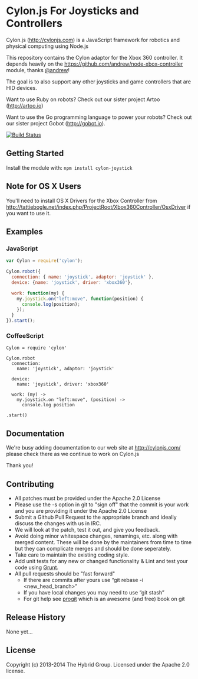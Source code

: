 # Cylon.js For Joysticks and Controllers

Cylon.js (http://cylonjs.com) is a JavaScript framework for robotics and
physical computing using Node.js

This repository contains the Cylon adaptor for the Xbox 360 controller. It depends heavily on the https://github.com/andrew/node-xbox-controller module, thanks [@andrew](https://github.com/andrew)!

The goal is to also support any other joysticks and game controllers that are HID devices.

Want to use Ruby on robots? Check out our sister project Artoo (http://artoo.io)

Want to use the Go programming language to power your robots? Check out our
sister project Gobot (http://gobot.io).

[![Build Status](https://secure.travis-ci.org/hybridgroup/cylon-joystick.png?branch=master)](http://travis-ci.org/hybridgroup/cylon-joystick)

## Getting Started
Install the module with: `npm install cylon-joystick`

## Note for OS X Users

You'll need to install OS X Drivers for the Xbox Controller from
http://tattiebogle.net/index.php/ProjectRoot/Xbox360Controller/OsxDriver if you
want to use it.

## Examples

### JavaScript

```javascript
var Cylon = require('cylon');

Cylon.robot({
  connection: { name: 'joystick', adaptor: 'joystick' },
  device: {name: 'joystick', driver: 'xbox360'},

  work: function(my) {
    my.joystick.on("left:move", function(position) { 
      console.log(position);
    });
  }
}).start();
```

### CoffeeScript
```
Cylon = require 'cylon'

Cylon.robot
  connection:
    name: 'joystick', adaptor: 'joystick'

  device:
    name: 'joystick', driver: 'xbox360'

  work: (my) ->
    my.joystick.on "left:move", (position) ->
      console.log position

.start()
```

## Documentation

We're busy adding documentation to our web site at http://cylonjs.com/ please
check there as we continue to work on Cylon.js

Thank you!

## Contributing

* All patches must be provided under the Apache 2.0 License
* Please use the -s option in git to "sign off" that the commit is your work and
  you are providing it under the Apache 2.0 License
* Submit a Github Pull Request to the appropriate branch and ideally discuss the
  changes with us in IRC.
* We will look at the patch, test it out, and give you feedback.
* Avoid doing minor whitespace changes, renamings, etc. along with merged
  content. These will be done by the maintainers from time to time but they can
complicate merges and should be done seperately.
* Take care to maintain the existing coding style.
* Add unit tests for any new or changed functionality & Lint and test your code
  using [Grunt](http://gruntjs.com/).
* All pull requests should be "fast forward"
  * If there are commits after yours use “git rebase -i <new_head_branch>”
  * If you have local changes you may need to use “git stash”
  * For git help see [progit](http://git-scm.com/book) which is an awesome (and
    free) book on git

## Release History

None yet...

## License

Copyright (c) 2013-2014 The Hybrid Group. Licensed under the Apache 2.0 license.
